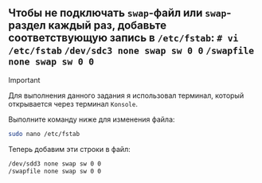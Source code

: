 ## Чтобы не подключать `swap`-файл или `swap`-раздел каждый раз, добавьте соответствующую запись в `/etc/fstab`: `# vi /etc/fstab` `/dev/sdc3 none swap sw 0 0` `/swapfile none swap sw 0 0`

> [!IMPORTANT]
> Для выполнения данного задания я использовал терминал, который открывается через терминал `Konsole`.

Выполните команду ниже для изменения файла:

```bash
sudo nano /etc/fstab
```

Теперь добавим эти строки в файл: 

```bash
/dev/sdd3 none swap sw 0 0
/swapfile none swap sw 0 0
```

